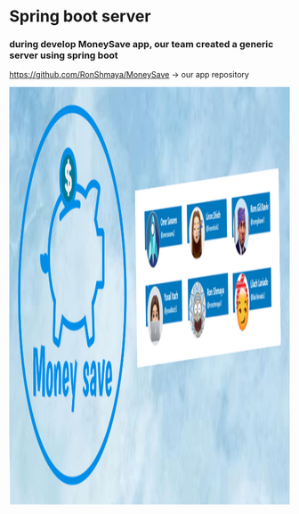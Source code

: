 # Spring boot server 
### during develop MoneySave app, our team created a generic server using spring boot
https://github.com/RonShmaya/MoneySave -> our app repository
</br>
<p align="center"><img src="https://github.com/RonShmaya/Spring_Boot_Server/blob/main/main/%E2%80%8F%E2%80%8Fmoney_save.PNG" height="750" width="1000"></p>



